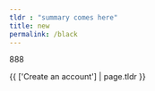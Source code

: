 ```yaml
---
tldr : "summary comes here"
title: new
permalink: /black
---
```


888

{{ ['Create an account'] | page.tldr }} 
